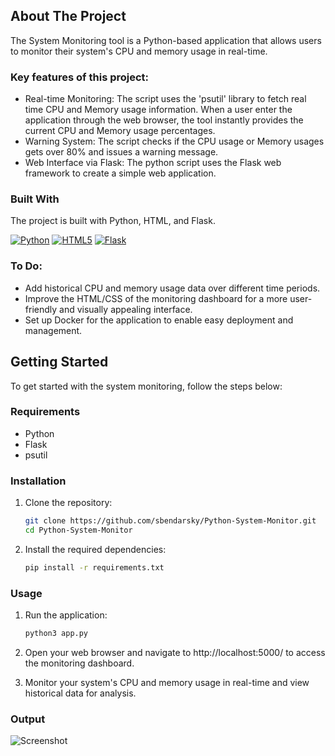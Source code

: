 <!-- ABOUT THE PROJECT -->
## About The Project

The System Monitoring tool is a Python-based application that allows users to monitor their system's CPU and memory usage in real-time.

### Key features of this project:
* Real-time Monitoring: The script uses the 'psutil' library to fetch real time CPU and Memory usage information. When a user enter the application through the web browser, the tool instantly provides the current CPU and Memory usage percentages.
* Warning System: The script checks if the CPU usage or Memory usages gets over 80% and issues a warning message.
* Web Interface via Flask: The python script uses the Flask web framework to create a simple web application.


### Built With
The project is built with Python, HTML, and Flask.

[![Python][Python]][Python-url] [![HTML5][HTML5]][HTML5-url] [![Flask][Flask]][Flask-url]

<!-- TO-DO Section -->
### To Do:
* Add historical CPU and memory usage data over different time periods.
* Improve the HTML/CSS of the monitoring dashboard for a more user-friendly and visually appealing interface.
* Set up Docker for the application to enable easy deployment and management.



<!-- Getting Started Section -->
## Getting Started
To get started with the system monitoring, follow the steps below:

<!-- Requirements Section -->
### Requirements

- Python 
- Flask
- psutil
<!-- Installation Section -->
### Installation

1. Clone the repository:

   ```bash
   git clone https://github.com/sbendarsky/Python-System-Monitor.git
   cd Python-System-Monitor
    ```

2. Install the required dependencies:

   ```bash
   pip install -r requirements.txt
    ```

### Usage

1. Run the application:
   ```bash
   python3 app.py
    ```

2. Open your web browser and navigate to http://localhost:5000/ to access the monitoring dashboard.
3. Monitor your system's CPU and memory usage in real-time and view historical data for analysis.

### Output
![Screenshot](images/system-monitor.png)

<!-- MARKDOWN LINKS & IMAGES -->
[Python]: https://img.shields.io/badge/Python-3C873A?style=for-the-badge&labelColor=black&logo=python&logoColor=3C873A
[Python-url]: https://www.python.org
[HTML5]: https://img.shields.io/badge/html5-%23E34F26.svg?style=for-the-badge&logo=html5&logoColor=white
[HTML5-url]: https://github.com/sbendarsky
[Flask]: https://img.shields.io/badge/flask-%23000.svg?style=for-the-badge&logo=flask&logoColor=white
[Flask-url]: https://flask.palletsprojects.com/en/2.3.x/






